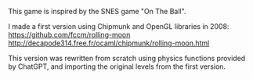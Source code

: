 This game is inspired by the SNES game "On The Ball".

I made a first version using Chipmunk and OpenGL libraries in 2008:
https://github.com/fccm/rolling-moon
http://decapode314.free.fr/ocaml/chipmunk/rolling-moon.html

This version was rewritten from scratch using physics functions provided
by ChatGPT, and importing the original levels from the first version.

